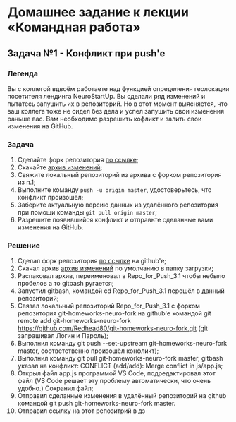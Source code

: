 #  Домашнее задание к лекции «Командная работа»

## Задача №1 - Конфликт при push'е

### Легенда

Вы с коллегой вдвоём работаете над функцией определения геолокации посетителя лендинга NeuroStartUp. Вы сделали ряд изменений и пытатесь запушить их в репозиторий. Но в этот момент выясняется, что ваш коллега тоже не сидел без дела и успел запушить свои изменения раньше вас. Вам необходимо разрешить кофликт и залить свои изменения на GitHub. 

### Задача

1. Сделайте форк репозитория [по ссылке](https://github.com/netology-code/git-homeworks-neuro-fork);
2. Скачайте [архив изменений](https://github.com/netology-code/git-homeworks/blob/master/remote/src/neuro-push.zip);
3. Свяжите локальный репозиторий из архива с форком репозитория из п.1;
4. Выполните команду `push -u origin master`, удостоверьтесь, что конфликт произошёл;
5. Заберите актуальную версию данных из удалённого репозитория при помощи команды `git pull origin master`;
6. Разрешите появившийся конфликт и отправьте сделанные вами изменения на GitHub.

### Решение

1. Сделал форк репозитория [по ссылке](https://github.com/netology-code/git-homeworks-neuro-fork) на github'е; 
2. Скачал архив [архив изменений](https://github.com/netology-code/git-homeworks/blob/master/remote/src/neuro-push.zip) по умолчанию в папку загрузки;
3. Распаковал архив, переименовал в  Repo_for_Push_3.1 чтобы небыло пробелов а то gitbash ругается;
4. Запустил gitbash, командой cd Repo_for_Push_3.1 перешёл в данный репозиторий;
5. Связал локальный репозиторий Repo_for_Push_3.1 с форком репозитория git-homeworks-neuro-fork на github'е командой git remote add git-homeworks-neuro-fork https://github.com/Redhead80/git-homeworks-neuro-fork.git (git запрашивал Логин и Пароль);
6. Выполнил команду git push --set-upstream git-homeworks-neuro-fork master, соответственно произошёл конфликт);
7. Выполнил команду git pull  git-homeworks-neuro-fork master, gitbash указал на конфликт: CONFLICT (add/add): Merge conflict in js/app.js;
8. Открыл файл app.js программой VS Code, подредактировал этот файл (VS Code решает эту проблему автоматически, что очень удобно.) Сохранил файл;
9. Отправил сделанные изменения в удалённый репозиторий на github командой git push  git-homeworks-neuro-fork master.
10. Отправил ссылку на этот репозитрий в дз

